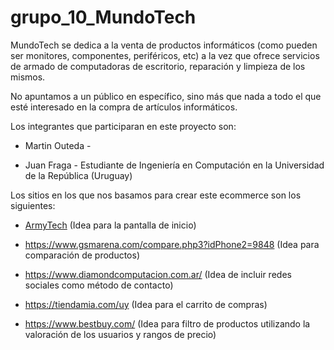 # grupo_10_MundoTech

MundoTech se dedica a la venta de productos informáticos (como pueden ser monitores, componentes, periféricos, etc) a la vez que ofrece servicios de armado de computadoras de escritorio, reparación y limpieza de los mismos.

No apuntamos a un público en específico, sino más que nada a todo el que esté interesado en la compra de artículos informáticos.

Los integrantes que participaran en este proyecto son:

- Martin Outeda - 

- Juan Fraga - Estudiante de Ingeniería en Computación en la Universidad de la República (Uruguay)

Los sitios en los que nos basamos para crear este ecommerce son los siguientes:

- [ArmyTech](https://www.armytech.com.ar/) (Idea para la pantalla de inicio)

- https://www.gsmarena.com/compare.php3?idPhone2=9848 (Idea para comparación de productos)

- https://www.diamondcomputacion.com.ar/ (Idea de incluir redes sociales como método de contacto)

- https://tiendamia.com/uy (Idea para el carrito de compras)

- https://www.bestbuy.com/ (Idea para filtro de productos utilizando la valoración de los usuarios y rangos de precio)

